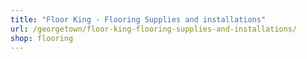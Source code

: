 ```yaml
---
title: "Floor King - Flooring Supplies and installations"
url: /georgetown/floor-king-flooring-supplies-and-installations/
shop: flooring
---
```

